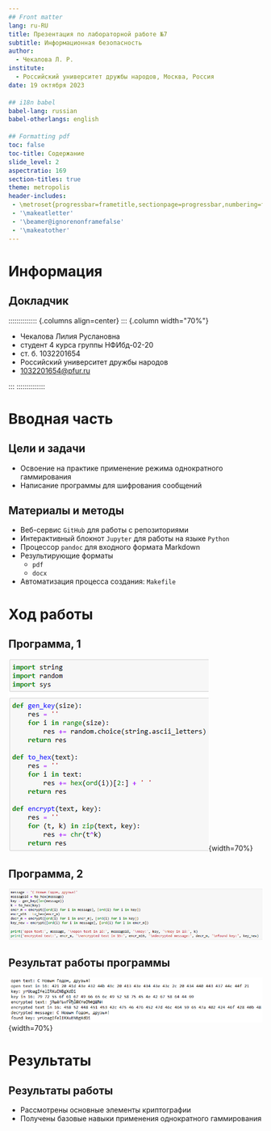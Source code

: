 ```yaml
---
## Front matter
lang: ru-RU
title: Презентация по лабораторной работе №7
subtitle: Информационная безопасность
author:
  - Чекалова Л. Р.
institute:
  - Российский университет дружбы народов, Москва, Россия
date: 19 октября 2023

## i18n babel
babel-lang: russian
babel-otherlangs: english

## Formatting pdf
toc: false
toc-title: Содержание
slide_level: 2
aspectratio: 169
section-titles: true
theme: metropolis
header-includes:
 - \metroset{progressbar=frametitle,sectionpage=progressbar,numbering=fraction}
 - '\makeatletter'
 - '\beamer@ignorenonframefalse'
 - '\makeatother'
---
```


# Информация

## Докладчик

:::::::::::::: {.columns align=center}
::: {.column width="70%"}

  * Чекалова Лилия Руслановна
  * студент 4 курса группы НФИбд-02-20
  * ст. б. 1032201654
  * Российский университет дружбы народов
  * [1032201654@pfur.ru](mailto:1032201654@@pfur.ru)

:::
::::::::::::::

# Вводная часть

## Цели и задачи

- Освоение на практике применение режима однократного гаммирования
- Написание программы для шифрования сообщений

## Материалы и методы

- Веб-сервис `GitHub` для работы с репозиториями
- Интерактивный блокнот `Jupyter` для работы на языке `Python`
- Процессор `pandoc` для входного формата Markdown
- Результирующие форматы
	- `pdf`
	- `docx`
- Автоматизация процесса создания: `Makefile`

# Ход работы

## Программа, 1

![](image/1.png){width=70%}

## Программа, 2

![](image/2.png)

## Результат работы программы

![](image/3.png){width=70%}

# Результаты

## Результаты работы

- Рассмотрены основные элементы криптографии
- Получены базовые навыки применения однократного гаммирования